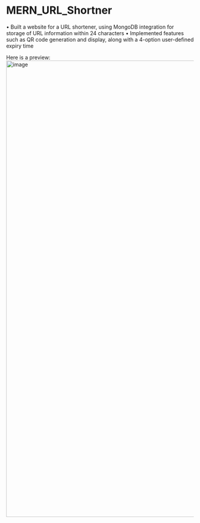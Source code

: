# MERN_URL_Shortner

•	Built a website for a URL shortener, using MongoDB integration for storage of URL information within 24 characters
•	Implemented features such as QR code generation and display, along with a 4-option user-defined expiry time

Here is a preview:
<img width="1226" alt="image" src="https://github.com/M7-Soliman/MERN_URL_Shortner/assets/83165524/29cf8e0c-4aa6-4002-aaac-5c718dd6138a">
